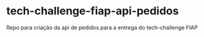 # tech-challenge-fiap-api-pedidos
Repo para criação da api de pedidos para a entrega do tech-challenge FIAP
